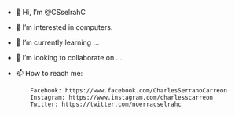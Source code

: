 - 👋 Hi, I’m @CSselrahC
- 👀 I’m interested in computers.
- 🌱 I’m currently learning ...
- 💞️ I’m looking to collaborate on ...
- 📫 How to reach me:

          Facebook: https://www.facebook.com/CharlesSerranoCarreon
          Instagram: https://www.instagram.com/charlesscarreon
          Twitter: https://twitter.com/noerracselrahc

<!---
CSselrahC/CSselrahC is a ✨ special ✨ repository because its `README.md` (this file) appears on your GitHub profile.
You can click the Preview link to take a look at your changes.
--->
